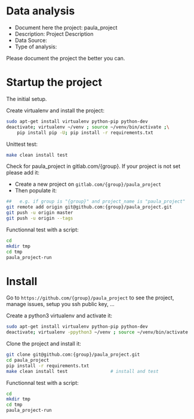 # Data analysis
- Document here the project: paula_project
- Description: Project Description
- Data Source:
- Type of analysis:

Please document the project the better you can.

# Startup the project

The initial setup.

Create virtualenv and install the project:
```bash
sudo apt-get install virtualenv python-pip python-dev
deactivate; virtualenv ~/venv ; source ~/venv/bin/activate ;\
    pip install pip -U; pip install -r requirements.txt
```

Unittest test:
```bash
make clean install test
```

Check for paula_project in gitlab.com/{group}.
If your project is not set please add it:

- Create a new project on `gitlab.com/{group}/paula_project`
- Then populate it:

```bash
##   e.g. if group is "{group}" and project_name is "paula_project"
git remote add origin git@github.com:{group}/paula_project.git
git push -u origin master
git push -u origin --tags
```

Functionnal test with a script:

```bash
cd
mkdir tmp
cd tmp
paula_project-run
```

# Install

Go to `https://github.com/{group}/paula_project` to see the project, manage issues,
setup you ssh public key, ...

Create a python3 virtualenv and activate it:

```bash
sudo apt-get install virtualenv python-pip python-dev
deactivate; virtualenv -ppython3 ~/venv ; source ~/venv/bin/activate
```

Clone the project and install it:

```bash
git clone git@github.com:{group}/paula_project.git
cd paula_project
pip install -r requirements.txt
make clean install test                # install and test
```
Functionnal test with a script:

```bash
cd
mkdir tmp
cd tmp
paula_project-run
```
